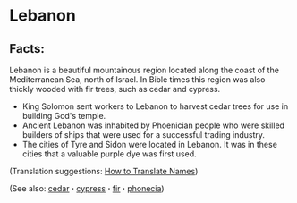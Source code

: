 # Lebanon #

## Facts: ##

Lebanon is a beautiful mountainous region located along the coast of the Mediterranean Sea, north of Israel. In Bible times this region was also thickly wooded with fir trees, such as cedar and cypress.

* King Solomon sent workers to Lebanon to harvest cedar trees for use in building God's temple.
* Ancient Lebanon was inhabited by Phoenician people who were skilled builders of ships that were used for a successful trading industry.
* The cities of Tyre and Sidon were located in Lebanon. It was in these cities that a valuable purple dye was first used.

(Translation suggestions: [How to Translate Names](https://git.door43.org/Door43/en-ta-translate-vol1/src/master/content/translate_names.md))

(See also: [cedar](../other/cedar.md) **·** [cypress](../other/cypress.md) **·** [fir](../other/fir.md) **·** [phonecia](../other/phonecia.md))

